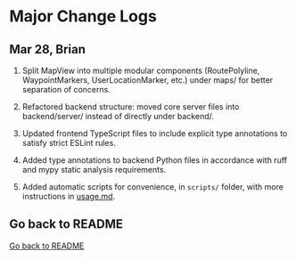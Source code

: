 # Major Change Logs

## Mar 28, Brian

1. Split MapView into multiple modular components (RoutePolyline, WaypointMarkers, UserLocationMarker, etc.) under maps/ for better separation of concerns.

2. Refactored backend structure: moved core server files into backend/server/ instead of directly under backend/.

3. Updated frontend TypeScript files to include explicit type annotations to satisfy strict ESLint rules.

4. Added type annotations to backend Python files in accordance with ruff and mypy static analysis requirements.

5. Added automatic scripts for convenience, in `scripts/` folder, with more instructions in [usage.md](usage.md).

## Go back to README

[Go back to README](./README.md)
